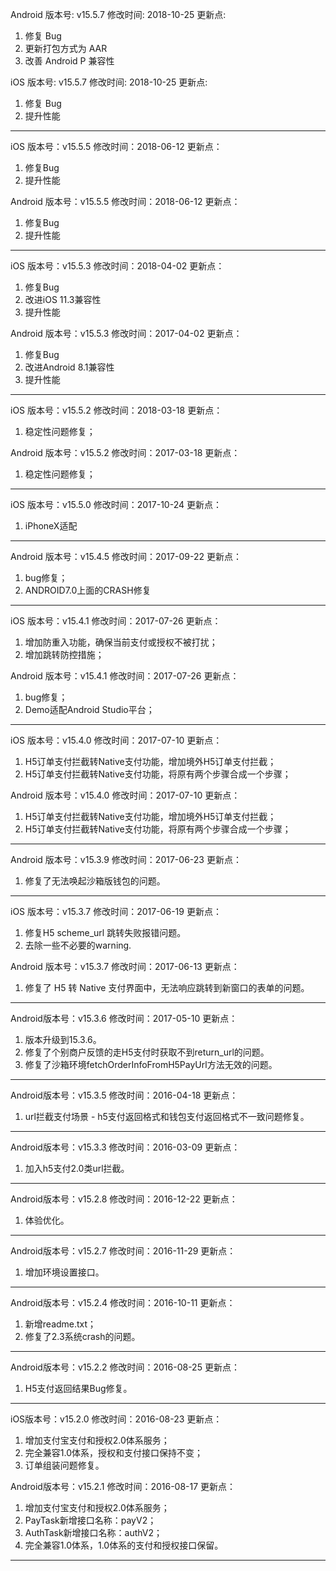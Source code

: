 Android 版本号: v15.5.7
修改时间: 2018-10-25
更新点:
1. 修复 Bug
2. 更新打包方式为 AAR
3. 改善 Android P 兼容性

iOS 版本号: v15.5.7
修改时间: 2018-10-25
更新点:
1. 修复 Bug
2. 提升性能

-------------------------------------------------------

iOS 版本号：v15.5.5
修改时间：2018-06-12
更新点：
1. 修复Bug
2. 提升性能


Android 版本号：v15.5.5
修改时间：2018-06-12
更新点：
1. 修复Bug
2. 提升性能
-------------------------------------------------------

iOS 版本号：v15.5.3
修改时间：2018-04-02
更新点：
1. 修复Bug
2. 改进iOS 11.3兼容性
3. 提升性能


Android 版本号：v15.5.3
修改时间：2017-04-02
更新点：
1. 修复Bug
2. 改进Android 8.1兼容性
3. 提升性能

-------------------------------------------------------

iOS 版本号：v15.5.2
修改时间：2018-03-18
更新点：
1. 稳定性问题修复；


Android 版本号：v15.5.2
修改时间：2017-03-18
更新点：
1. 稳定性问题修复；

-------------------------------------------------------

iOS 版本号：v15.5.0
修改时间：2017-10-24
更新点：
1. iPhoneX适配

-------------------------------------------------------

Android 版本号：v15.4.5
修改时间：2017-09-22
更新点：
1. bug修复；
2. ANDROID7.0上面的CRASH修复

-------------------------------------------------------

iOS 版本号：v15.4.1
修改时间：2017-07-26
更新点：
1. 增加防重入功能，确保当前支付或授权不被打扰；
2. 增加跳转防控措施；


Android 版本号：v15.4.1
修改时间：2017-07-26
更新点：
1. bug修复；
2. Demo适配Android Studio平台；

-------------------------------------------------------

iOS 版本号：v15.4.0
修改时间：2017-07-10
更新点：
1. H5订单支付拦截转Native支付功能，增加境外H5订单支付拦截；
2. H5订单支付拦截转Native支付功能，将原有两个步骤合成一个步骤；


Android 版本号：v15.4.0
修改时间：2017-07-10
更新点：
1. H5订单支付拦截转Native支付功能，增加境外H5订单支付拦截；
2. H5订单支付拦截转Native支付功能，将原有两个步骤合成一个步骤；

-------------------------------------------------------

Android 版本号：v15.3.9
修改时间：2017-06-23
更新点：
1. 修复了无法唤起沙箱版钱包的问题。

-------------------------------------------------------

iOS 版本号：v15.3.7
修改时间：2017-06-19
更新点：
1. 修复H5 scheme_url 跳转失败报错问题。
2. 去除一些不必要的warning.


Android 版本号：v15.3.7
修改时间：2017-06-13
更新点：
1. 修复了 H5 转 Native 支付界面中，无法响应跳转到新窗口的表单的问题。

-------------------------------------------------------

Android版本号：v15.3.6
修改时间：2017-05-10
更新点：
1. 版本升级到15.3.6。
2. 修复了个别商户反馈的走H5支付时获取不到return_url的问题。
3. 修复了沙箱环境fetchOrderInfoFromH5PayUrl方法无效的问题。

-------------------------------------------------------
Android版本号：v15.3.5
修改时间：2016-04-18
更新点：
1. url拦截支付场景 - h5支付返回格式和钱包支付返回格式不一致问题修复。

-------------------------------------------------------

Android版本号：v15.3.3
修改时间：2016-03-09
更新点：
1. 加入h5支付2.0类url拦截。

-------------------------------------------------------

Android版本号：v15.2.8
修改时间：2016-12-22
更新点：
1. 体验优化。

-------------------------------------------------------

Android版本号：v15.2.7
修改时间：2016-11-29
更新点：
1. 增加环境设置接口。

-------------------------------------------------------

Android版本号：v15.2.4
修改时间：2016-10-11
更新点：
1. 新增readme.txt；
2. 修复了2.3系统crash的问题。

-------------------------------------------------------

Android版本号：v15.2.2
修改时间：2016-08-25
更新点：
1. H5支付返回结果Bug修复。

-------------------------------------------------------

iOS版本号：v15.2.0
修改时间：2016-08-23
更新点：
1. 增加支付宝支付和授权2.0体系服务；
2. 完全兼容1.0体系，授权和支付接口保持不变；
3. 订单组装问题修复。


Android版本号：v15.2.1
修改时间：2016-08-17
更新点：
1. 增加支付宝支付和授权2.0体系服务；
2. PayTask新增接口名称：payV2；
3. AuthTask新增接口名称：authV2；
4. 完全兼容1.0体系，1.0体系的支付和授权接口保留。

-------------------------------------------------------
